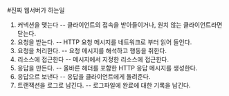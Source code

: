 #진짜 웹서버가 하는일

1. 커넥션을 맺는다 -- 클라이언트의 접속을 받아들이거나, 원치 않는 클라이언트라면 닫는다.
2. 요청을 받는다. -- HTTP 요청 메시지를 네트워크로 부터 읽어 들인다.
3. 요청을 처리한다. -- 요청 메시지를 해석하고 행동을 취한다.
4. 리소스에 접근한다 -- 메시지에서 지정한 리소스에 접근한다.
5. 응답을 만든다. -- 올바른 헤더를 포함한 HTTP 응답 메시지를 생성한다.
6. 응답으르 보낸다 -- 응답을 클라이언트에게 돌려준다.
7. 트랜잭션을 로그로 남긴다. -- 로그파일에 완료에 대한 기록을 남긴다. 



